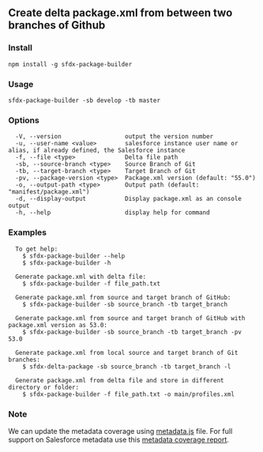 ## Create delta package.xml from between two branches of Github

### Install
```
npm install -g sfdx-package-builder
```
### Usage
```
sfdx-package-builder -sb develop -tb master
```

### Options
```
  -V, --version                  output the version number
  -u, --user-name <value>        salesforce instance user name or alias, if already defined, the Salesforce instance
  -f, --file <type>              Delta file path
  -sb, --source-branch <type>    Source Branch of Git
  -tb, --target-branch <type>    Target Branch of Git
  -pv, --package-version <type>  Package.xml version (default: "55.0")
  -o, --output-path <type>       Output path (default: "manifest/package.xml")
  -d, --display-output           Display package.xml as an console output
  -h, --help                     display help for command
```

### Examples
```
  To get help:
    $ sfdx-package-builder --help
    $ sfdx-package-builder -h

  Generate package.xml with delta file:
    $ sfdx-package-builder -f file_path.txt

  Generate package.xml from source and target branch of GitHub:
    $ sfdx-package-builder -sb source_branch -tb target_branch
  
  Generate package.xml from source and target branch of GitHub with package.xml version as 53.0:
    $ sfdx-package-builder -sb source_branch -tb target_branch -pv 53.0
  
  Generate package.xml from local source and target branch of Git branches:
    $ sfdx-delta-package -sb source_branch -tb target_branch -l

  Generate package.xml from delta file and store in different directory or folder:
    $ sfdx-package-builder -f file_path.txt -o main/profiles.xml
```

### Note
We can update the metadata coverage using [metadata.js](src/metadata.js) file. For full support on Salesforce metadata use this [metadata coverage report](https://developer.salesforce.com/docs/metadata-coverage).
